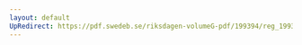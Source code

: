 ```yaml
---
layout: default
UpRedirect: https://pdf.swedeb.se/riksdagen-volumeG-pdf/199394/reg_199394/reg_199394_0259.pdf
---
```

